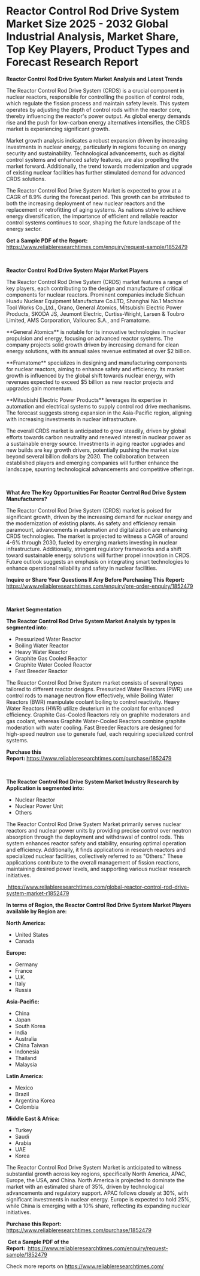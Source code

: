 <p><h1>Reactor Control Rod Drive System Market Size 2025 - 2032 Global Industrial Analysis, Market Share, Top Key Players, Product Types and Forecast Research Report</h1></p><p><strong>Reactor Control Rod Drive System Market Analysis and Latest Trends</strong></p>
<p><p>The Reactor Control Rod Drive System (CRDS) is a crucial component in nuclear reactors, responsible for controlling the position of control rods, which regulate the fission process and maintain safety levels. This system operates by adjusting the depth of control rods within the reactor core, thereby influencing the reactor's power output. As global energy demands rise and the push for low-carbon energy alternatives intensifies, the CRDS market is experiencing significant growth.</p><p>Market growth analysis indicates a robust expansion driven by increasing investments in nuclear energy, particularly in regions focusing on energy security and sustainability. Technological advancements, such as digital control systems and enhanced safety features, are also propelling the market forward. Additionally, the trend towards modernization and upgrade of existing nuclear facilities has further stimulated demand for advanced CRDS solutions.</p><p>The Reactor Control Rod Drive System Market is expected to grow at a CAGR of 8.9% during the forecast period. This growth can be attributed to both the increasing deployment of new nuclear reactors and the replacement or retrofitting of aging systems. As nations strive to achieve energy diversification, the importance of efficient and reliable reactor control systems continues to soar, shaping the future landscape of the energy sector.</p></p>
<p><strong>Get a Sample PDF of the Report:&nbsp;</strong> <a href="https://www.reliableresearchtimes.com/enquiry/request-sample/1852479?utm_campaign=2096&utm_medium=2&utm_source=Github&utm_content=ia&utm_term=14022025&utm_id=reactor-control-rod-drive-system">https://www.reliableresearchtimes.com/enquiry/request-sample/1852479</a></p>
<p>&nbsp;</p>
<p><strong>Reactor Control Rod Drive System Major Market Players</strong></p>
<p><p>The Reactor Control Rod Drive System (CRDS) market features a range of key players, each contributing to the design and manufacture of critical components for nuclear reactors. Prominent companies include Sichuan Huadu Nuclear Equipment Manufacture Co.LTD, Shanghai No.1 Machine Tool Works Co.,Ltd., Orano, General Atomics, Mitsubishi Electric Power Products, SKODA JS, Jeumont Electric, Curtiss-Wright, Larsen & Toubro Limited, AMS Corporation, Vallourec S.A., and Framatome.</p><p>**General Atomics** is notable for its innovative technologies in nuclear propulsion and energy, focusing on advanced reactor systems. The company projects solid growth driven by increasing demand for clean energy solutions, with its annual sales revenue estimated at over $2 billion.</p><p>**Framatome** specializes in designing and manufacturing components for nuclear reactors, aiming to enhance safety and efficiency. Its market growth is influenced by the global shift towards nuclear energy, with revenues expected to exceed $5 billion as new reactor projects and upgrades gain momentum.</p><p>**Mitsubishi Electric Power Products** leverages its expertise in automation and electrical systems to supply control rod drive mechanisms. The forecast suggests strong expansion in the Asia-Pacific region, aligning with increasing investments in nuclear infrastructure.</p><p>The overall CRDS market is anticipated to grow steadily, driven by global efforts towards carbon neutrality and renewed interest in nuclear power as a sustainable energy source. Investments in aging reactor upgrades and new builds are key growth drivers, potentially pushing the market size beyond several billion dollars by 2030. The collaboration between established players and emerging companies will further enhance the landscape, spurring technological advancements and competitive offerings.</p></p>
<p>&nbsp;</p>
<p><strong>What Are The Key Opportunities For Reactor Control Rod Drive System Manufacturers?</strong></p>
<p><p>The Reactor Control Rod Drive System (CRDS) market is poised for significant growth, driven by the increasing demand for nuclear energy and the modernization of existing plants. As safety and efficiency remain paramount, advancements in automation and digitalization are enhancing CRDS technologies. The market is projected to witness a CAGR of around 4-6% through 2030, fueled by emerging markets investing in nuclear infrastructure. Additionally, stringent regulatory frameworks and a shift toward sustainable energy solutions will further propel innovation in CRDS. Future outlook suggests an emphasis on integrating smart technologies to enhance operational reliability and safety in nuclear facilities.</p></p>
<p><strong>Inquire or Share Your Questions If Any Before Purchasing This Report:</strong> <a href="https://www.reliableresearchtimes.com/enquiry/pre-order-enquiry/1852479?utm_campaign=2096&utm_medium=2&utm_source=Github&utm_content=ia&utm_term=14022025&utm_id=reactor-control-rod-drive-system">https://www.reliableresearchtimes.com/enquiry/pre-order-enquiry/1852479</a></p>
<p>&nbsp;</p>
<p><strong>Market Segmentation</strong></p>
<p><strong>The Reactor Control Rod Drive System Market Analysis by types is segmented into:</strong></p>
<p><ul><li>Pressurized Water Reactor</li><li>Boiling Water Reactor</li><li>Heavy Water Reactor</li><li>Graphite Gas Cooled Reactor</li><li>Graphite Water Cooled Reactor</li><li>Fast Breeder Reactor</li></ul></p>
<p><p>The Reactor Control Rod Drive System market consists of several types tailored to different reactor designs. Pressurized Water Reactors (PWR) use control rods to manage neutron flow effectively, while Boiling Water Reactors (BWR) manipulate coolant boiling to control reactivity. Heavy Water Reactors (HWR) utilize deuterium in the coolant for enhanced efficiency. Graphite Gas-Cooled Reactors rely on graphite moderators and gas coolant, whereas Graphite Water-Cooled Reactors combine graphite moderation with water cooling. Fast Breeder Reactors are designed for high-speed neutron use to generate fuel, each requiring specialized control systems.</p></p>
<p><strong>Purchase this Report:&nbsp;</strong><a href="https://www.reliableresearchtimes.com/purchase/1852479?utm_campaign=2096&utm_medium=2&utm_source=Github&utm_content=ia&utm_term=14022025&utm_id=reactor-control-rod-drive-system">https://www.reliableresearchtimes.com/purchase/1852479</a></p>
<p>&nbsp;</p>
<p><strong>The Reactor Control Rod Drive System Market Industry Research by Application is segmented into:</strong></p>
<p><ul><li>Nuclear Reactor</li><li>Nuclear Power Unit</li><li>Others</li></ul></p>
<p><p>The Reactor Control Rod Drive System Market primarily serves nuclear reactors and nuclear power units by providing precise control over neutron absorption through the deployment and withdrawal of control rods. This system enhances reactor safety and stability, ensuring optimal operation and efficiency. Additionally, it finds applications in research reactors and specialized nuclear facilities, collectively referred to as "Others." These applications contribute to the overall management of fission reactions, maintaining desired power levels, and supporting various nuclear research initiatives.</p></p>
<p><a href="https://www.reliableresearchtimes.com/global-reactor-control-rod-drive-system-market-r1852479?utm_campaign=2096&utm_medium=2&utm_source=Github&utm_content=ia&utm_term=14022025&utm_id=reactor-control-rod-drive-system">&nbsp;https://www.reliableresearchtimes.com/global-reactor-control-rod-drive-system-market-r1852479</a></p>
<p><strong>In terms of Region, the Reactor Control Rod Drive System Market Players available by Region are:</strong></p>
<p>
    <p> <strong> North America: </strong>
        <ul>
            <li>United States</li>
            <li>Canada</li>
        </ul>
        </p> 
    <p> <strong> Europe: </strong>
        <ul>
            <li>Germany</li>
            <li>France</li>
            <li>U.K.</li>
            <li>Italy</li>
            <li>Russia</li>
        </ul>
        </p> 
    <p> <strong> Asia-Pacific: </strong>
        <ul>
            <li>China</li>
            <li>Japan</li>
            <li>South Korea</li>
            <li>India</li>
            <li>Australia</li>
            <li>China Taiwan</li>
            <li>Indonesia</li>
            <li>Thailand</li>
            <li>Malaysia</li>
        </ul>
        </p> 
    <p> <strong> Latin America: </strong>
        <ul>
            <li>Mexico</li>
            <li>Brazil</li>
            <li>Argentina Korea</li>
            <li>Colombia</li>
        </ul>
        </p> 
    <p> <strong> Middle East & Africa: </strong>
        <ul>
            <li>Turkey</li>
            <li>Saudi</li>
            <li>Arabia</li>
            <li>UAE</li>
            <li>Korea</li>
        </ul>
    </p>
    </p>
<p><p>The Reactor Control Rod Drive System Market is anticipated to witness substantial growth across key regions, specifically North America, APAC, Europe, the USA, and China. North America is projected to dominate the market with an estimated share of 35%, driven by technological advancements and regulatory support. APAC follows closely at 30%, with significant investments in nuclear energy. Europe is expected to hold 25%, while China is emerging with a 10% share, reflecting its expanding nuclear initiatives.</p></p>
<p><strong>Purchase this Report: </strong><a href="https://www.reliableresearchtimes.com/purchase/1852479?utm_campaign=2096&utm_medium=2&utm_source=Github&utm_content=ia&utm_term=14022025&utm_id=reactor-control-rod-drive-system">https://www.reliableresearchtimes.com/purchase/1852479</a></p>
<p>&nbsp;<strong>Get a Sample PDF of the Report:&nbsp;&nbsp;</strong><a href="https://www.reliableresearchtimes.com/enquiry/request-sample/1852479?utm_campaign=2096&utm_medium=2&utm_source=Github&utm_content=ia&utm_term=14022025&utm_id=reactor-control-rod-drive-system">https://www.reliableresearchtimes.com/enquiry/request-sample/1852479</a></p>
<p><strong></strong></p>
<p>Check more reports on <a href="https://www.reliableresearchtimes.com/?utm_campaign=2096&utm_medium=2&utm_source=Github&utm_content=ia&utm_term=14022025&utm_id=reactor-control-rod-drive-system">https://www.reliableresearchtimes.com/</a></p>